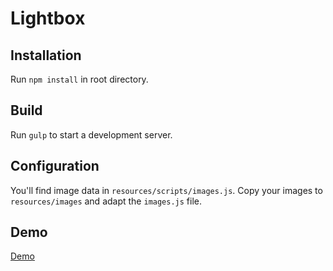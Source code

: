 # Lightbox

## Installation
Run `npm install` in root directory.

## Build
Run `gulp` to start a development server.

## Configuration
You'll find image data in `resources/scripts/images.js`.
Copy your images to `resources/images` and adapt the `images.js` file. 

## Demo
<a href="http://lightbox.mgnmrt.com/">Demo</a>
